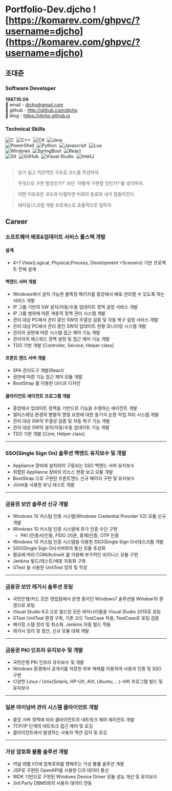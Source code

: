 # Portfolio-Dev.djcho ![https://komarev.com/ghpvc/?username=djcho](https://komarev.com/ghpvc/?username=djcho)

## 조대준  
 
### Software Developer 
**1987.10.04**  
:page_facing_up:&nbsp;email - djcho@gmail.com \
:page_facing_up:&nbsp;github - http://github.com/djcho \
:page_facing_up:&nbsp;blog - https://djcho.github.io
 
### Technical Skills
![C](https://shields.io/badge/C-004880?style=flat&logo=C&logoColor=A8B9CC&nbsp)&nbsp;
![C++](https://shields.io/badge/C%2B%2B-004880?style=flat&logo=C%2B%2B&logoColor=FFFFFF)&nbsp;
![C#](https://shields.io/badge/C%23-004880?style=flat&logo=csharp&logoColor=239120)&nbsp;
![Java](https://shields.io/badge/Java-004880?style=flat&logo=Java&logoColor=FFFFFF)&nbsp;\
![PowerShell](https://shields.io/badge/PowerShell-004880?style=flat&logo=PowerShell&logoColor=5391FE)&nbsp;
![Python](https://shields.io/badge/Python-004880?style=flat&logo=Python&logoColor=3776AB)&nbsp;
![Javascript](https://shields.io/badge/Javascript-004880?style=flat&logo=Javascript&logoColor=F7DF1E)&nbsp;
![Lua](https://shields.io/badge/LuaScript-004880?style=flat&logo=Lua&logoColor=2C2D72)&nbsp;\
![Windows](https://shields.io/badge/Windows-004880?style=flat&logo=Windows&logoColor=0078D6)&nbsp;
![SpringBoot](https://shields.io/badge/Spring%20Boot-004880?style=flat&logo=SpringBoot&logoColor=6DB33F)&nbsp;
![React](https://shields.io/badge/React-004880?style=flat&logo=React&logoColor=61DAFB)&nbsp;\
![Git](https://shields.io/badge/Git-004880?style=flat&logo=Git&logoColor=F05032)&nbsp;
![GitHub](https://shields.io/badge/Github-004880?style=flat&logo=Github&logoColor=FFFFFF)&nbsp;
![Visual Studio](https://shields.io/badge/Visual%20Studio-004880?style=flat&logo=Visual%20Studio&logoColor=5C2D91)&nbsp;
![InteliJ](https://shields.io/badge/IntelliJ-004880?style=flat&logo=IntellijIDEA&logoColor=000000)&nbsp;\
<br/>

> 읽기 쉽고 직관적인 구조로 코드를 작성하자.

> 무엇으로 구현 할것인가?' 보단 '어떻게 구현할 것인가?'를 생각하자.

> 어떤 이유로든 코드와 타협하면 미래의 동료와 내가 힘들어진다.

> 에자일/스크럼 개발 프로세스로 효율적으로 일하자.

## Career
### 소프트웨어 배포&업데이트 서비스 풀스택 개발
#### 설계
- 4+1 View(Logical, Physical,Process, Development +Scenario) 기반 프로젝트 전체 설계
#### 백엔드 서버 개발
- Windows에서 설치 가능한 불특정 패키지를 중앙에서 배포 관리할 수 있도록 하는 서비스 개발
- IP 그룹 기반의 SW 설치/자동/수동 업데이트 정책 설정 서비스 개발
- IP 그룹 범위에 따른 계층적 정책 관리 시스템 개발
- 관리 대상 PC에서 관리 중인 SW의 무결성 검증 및 자동 복구 설정 서비스 개발
- 관리 대상 PC에서 관리 중인 SW의 업데이트 현황 모니터링 시스템 개발
- 관리자 권한에 따른 시스템 접근 제어 기능 개발
- 관리자의 패스워드 정책 설정 및 접근 제어 기능 개발
- TDD 기반 개발 [Controller, Service, Helper class]
#### 프론트 엔드 서버 개발
- SPA 관리도구 개발(React)
- 권한에 따른 기능 접근 제어 모듈 개발
- BootStrap 를 이용한 UI/UX 디자인
#### 클라이언트 에이전트 프로그램 개발
- 중앙에서 업데이트 정책을 기반으로 기능을 수행하는 에이전트 개발 
- 멀티스레딩 환경의 병렬적 명령 요청에 대한 동기식 순환 작업 처리 시스템 개발
- 관리 대상 SW의 무결성 검증 및 자동 복구 기능 개발
- 관리 대상 SW의 설치/자동/수동 업데이트 기능 개발
- TDD 기반 개발 [Core, Helper class]
------------
### SSO(Single Sign On) 솔루션 백엔드 유지보수 및 개발
- Appliance 장비에 설치되어 구동되는 SSO 백엔드 서버 유지보수
- 취합된 Appliance 장비의 리소스 현황 보고 모듈 개발
- BootStrap 으로 구현된 프론트엔드 신규 페이지 구현 및 유지보수
- JUnit을 사용한 유닛 테스트 개발
------------
### 금융권 보안 솔루션 신규 개발
- Windows 10 커스텀 인증 시스템(Windows Credential Provider V2) 모듈 신규 개발
- Windows 10 커스텀 인증 시스템에 추가 인증 수단 구현
  - PKI (인증서)인증, FIDO (지문, 홍채)인증, OTP 인증
- Windows 10 커스텀 인증 시스템을 이용한 SSO(Single Sign On)데스크톱 개발
- SSO(Single Sign On)서버와의 통신 모듈 추상화
- 필요에 따라 COM/ActiveX 를 이용해 부가적인 비지니스 모듈 구현
- Jenkins 빌드/테스트/배포 자동화 구축
- GTest 을 사용한 UnitTest 정의 및 작성
------------
### 금융권 보안 레거시 솔루션 포팅
- 국민은행/카드 모든 영업점에서 운영 중이던 Windows7 솔루션을 Window10 환경으로 포팅
- Visual Studio 6.0 으로 빌드된 모든 바이너리들을 Visual Studio 2015로 포팅
- GTest UnitTest 환경 구축, 기존 코드 TestCase 적용, TestCase로 포팅 검증
- 패키징 스템 정리 및 최소화, Jenkins 자동 빌드 적용
- 레거시 정리 및 청산, 신규 모듈 대체 개발
------------
### 금융권 PKI 인프라 유지보수 및 개발
- 국민은행 PKI 인프라 유지보수 및 개발
- Windows 환경에서 공개키를 저장한 외부 매채를 이용하여 사용자 인증 및 SSO 구현
- 다양한 Linux / Unix(Solaris, HP-UX, AIX, Ubuntu, …) 서버 프로그램 빌드 및 유지보수
------------
### 일본 마이넘버 관리 시스템 클라이언트 개발
- 중앙 서버 정책에 따라 클라이언트의 네트워크 제어 에이전트 개발
- TCP/IP 단계의 네트워크 접근 제어 및 로깅
- 클라이언트에서 발생하는 사용자 액션 감지 및 로깅
------------
### 가상 암호화 볼륨 솔루션 개발
- 커널 레벨 I/O에 암복호화를 행해주는 가상 볼륨 솔루션 개발
- JSP로 구현된 OpenAPI를 사용한 C/S 데이터 통신
- WDK 기반으로 구현된 Windows Device Driver 모듈 성능 개선 및 유지보수
- 3rd Party DBMS와의 사용자 데이터 연동

